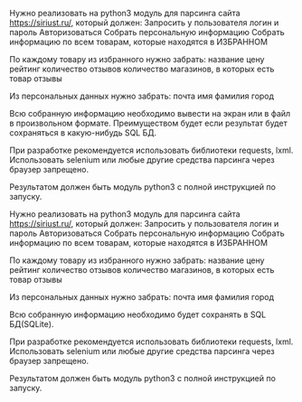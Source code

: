 Нужно реализовать на python3 модуль для парсинга сайта https://siriust.ru/, который должен:
Запросить у пользователя логин и пароль
Авторизоваться
Собрать персональную информацию
Собрать информацию по всем товарам, которые находятся в ИЗБРАННОМ

По каждому товару из избранного нужно забрать:
название
цену
рейтинг
количество отзывов
количество магазинов, в которых есть товар
отзывы

Из персональных данных нужно забрать:
почта
имя
фамилия
город

Всю собранную информацию необходимо вывести на экран или в файл в произвольном формате. Преимуществом будет если результат будет сохраняться в какую-нибудь SQL БД.

При разработке рекомендуется использовать библиотеки requests, lxml. Использовать selenium или любые другие средства парсинга через браузер запрещено.

Результатом должен быть модуль python3 с полной инструкцией по запуску.
















Нужно реализовать на python3 модуль для парсинга сайта https://siriust.ru/, который должен:
Запросить у пользователя логин и пароль
Авторизоваться
Собрать персональную информацию
Собрать информацию по всем товарам, которые находятся в ИЗБРАННОМ

По каждому товару из избранного нужно забрать:
название
цену
рейтинг
количество отзывов
количество магазинов, в которых есть товар
отзывы

Из персональных данных нужно забрать:
почта
имя
фамилия
город

Всю собранную информацию необходимо  будет сохранять в SQL БД(SQLite).

При разработке рекомендуется использовать библиотеки requests, lxml. Использовать selenium или любые другие средства парсинга через браузер запрещено.

Результатом должен быть модуль python3 с полной инструкцией по запуску.
